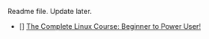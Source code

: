 Readme file. Update later.

* [] [The Complete Linux Course: Beginner to Power User!](https://www.youtube.com/watch?v=wBp0Rb-ZJak&t=135s)
